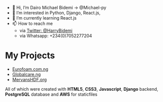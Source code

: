 - 👋 Hi, I’m Dairo Michael Bidemi -> @Michael-py
- 👀 I’m interested in Python, Django, React.js, 
- 🌱 I’m currently learning React.js
- 📫 How to reach me
  - via [Twitter: @HarryBidemi](twitter.com/HarryBidemi)
  - via Whatsapp: +234(0)7052277204
# My Projects
- [Eurofoam.com.ng](https://eurofoam.com.ng)
- [Globalcare.ng](https://globalcare.ng)
- [MervansHDF.org](https://mervanshdf.org)

All of which were created with **HTML5**, **CSS3**, **Javascript**, **Django** backend, **PostgreSQL** database and **AWS** for staticfiles

<!---
Michael-py/Michael-py is a ✨ special ✨ repository because its `README.md` (this file) appears on your GitHub profile.
You can click the Preview link to take a look at your changes.
--->
